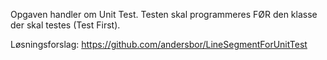 Opgaven handler om Unit Test.
Testen skal programmeres FØR den klasse der skal testes (Test First).

Løsningsforslag: https://github.com/andersbor/LineSegmentForUnitTest
